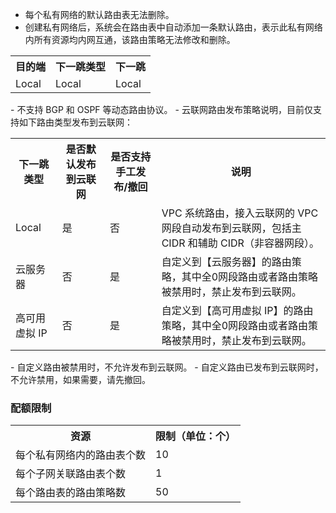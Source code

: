 - 每个私有网络的默认路由表无法删除。 
- 创建私有网络后，系统会在路由表中自动添加一条默认路由，表示此私有网络内所有资源均内网互通，该路由策略无法修改和删除。
<table>
<tbody>
<tr>
<th>目的端</th>
<th>下一跳类型</th>
<th>下一跳</th>
</tr>
<tr>
<td>Local</td>
<td>Local</td>
<td>Local</td>
</tr>
</tbody>
</table>
- 不支持 BGP 和 OSPF 等动态路由协议。
- 云联网路由发布策略说明，目前仅支持如下路由类型发布到云联网：
<table>
<tr>
<th>下一跳类型</th>
<th>是否默认发布到云联网</th>
<th>是否支持手工发布/撤回</th>
<th>说明</th>
</tr>
<tr>
<td>Local</td>
<td>是</td>
<td>否</td>
<td>VPC 系统路由，接入云联网的 VPC 网段自动发布到云联网，包括主 CIDR 和辅助 CIDR（非容器网段）。</td>
</tr>
<tr>
<td>云服务器</td>
<td>否</td>
<td>是</td>
<td>自定义到【云服务器】的路由策略，其中全0网段路由或者路由策略被禁用时，禁止发布到云联网。</td>
</tr>
<tr>
<td>高可用虚拟 IP</td>
<td>否</td>
<td>是</td>
<td>自定义到【高可用虚拟 IP】的路由策略，其中全0网段路由或者路由策略被禁用时，禁止发布到云联网。</td>
</tr>
</table>
<dx-alert infotype="explain" title="">
- 自定义路由被禁用时，不允许发布到云联网。
- 自定义路由已发布到云联网时，不允许禁用，如果需要，请先撤回。
</dx-alert>

### 配额限制
<table>
<tr>
<th>资源</th>
<th>限制（单位：个）</th>
</tr>
<tr>
<td>每个私有网络内的路由表个数</td>
<td>10</td>
</tr>
<tr>
<td>每个子网关联路由表个数</td>
<td>1</td>
</tr>
<tr>
<td>每个路由表的路由策略数</td>
<td>50</td>
</tr>
</table>
